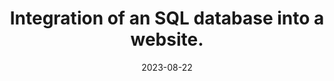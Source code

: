 ---
title: Integration of an SQL database into a website.
summary: For this project, I designed a dedicated website highlighting German football champions. This site seamlessly links to an SQL database, enabling easy expansions through user interactions.
tags:
  - UP
date: 2023-08-22
external_link: https://github.com/tig1795/diw_web_bl
---